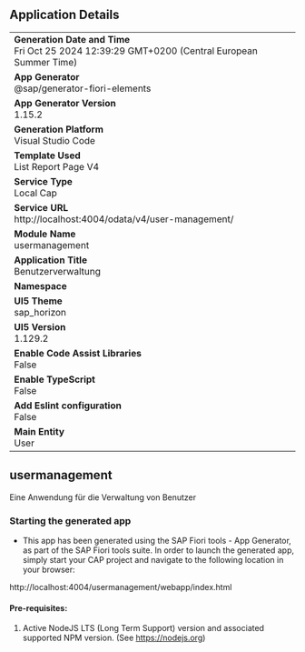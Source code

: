 ## Application Details
|               |
| ------------- |
|**Generation Date and Time**<br>Fri Oct 25 2024 12:39:29 GMT+0200 (Central European Summer Time)|
|**App Generator**<br>@sap/generator-fiori-elements|
|**App Generator Version**<br>1.15.2|
|**Generation Platform**<br>Visual Studio Code|
|**Template Used**<br>List Report Page V4|
|**Service Type**<br>Local Cap|
|**Service URL**<br>http://localhost:4004/odata/v4/user-management/|
|**Module Name**<br>usermanagement|
|**Application Title**<br>Benutzerverwaltung|
|**Namespace**<br>|
|**UI5 Theme**<br>sap_horizon|
|**UI5 Version**<br>1.129.2|
|**Enable Code Assist Libraries**<br>False|
|**Enable TypeScript**<br>False|
|**Add Eslint configuration**<br>False|
|**Main Entity**<br>User|

## usermanagement

Eine Anwendung für die Verwaltung von Benutzer

### Starting the generated app

-   This app has been generated using the SAP Fiori tools - App Generator, as part of the SAP Fiori tools suite.  In order to launch the generated app, simply start your CAP project and navigate to the following location in your browser:

http://localhost:4004/usermanagement/webapp/index.html

#### Pre-requisites:

1. Active NodeJS LTS (Long Term Support) version and associated supported NPM version.  (See https://nodejs.org)


